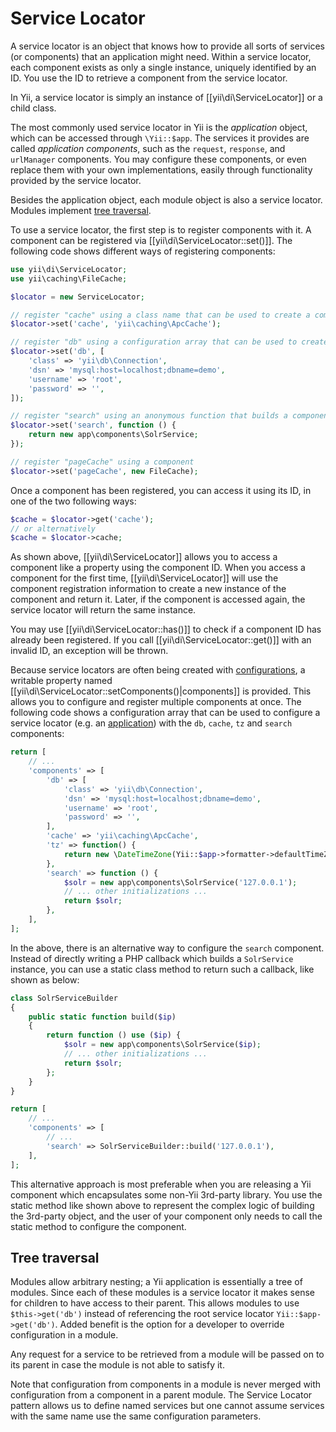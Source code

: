 Service Locator
===============

A service locator is an object that knows how to provide all sorts of services (or components) that an application
might need. Within a service locator, each component exists as only a single instance, uniquely identified by an ID.
You use the ID to retrieve a component from the service locator.

In Yii, a service locator is simply an instance of [[yii\di\ServiceLocator]] or a child class.

The most commonly used service locator in Yii is the *application* object, which can be accessed through
`\Yii::$app`. The services it provides are called *application components*, such as the `request`, `response`, and
`urlManager` components. You may configure these components, or even replace them with your own implementations, easily
through functionality provided by the service locator.

Besides the application object, each module object is also a service locator. Modules implement [tree traversal](#tree-traversal).

To use a service locator, the first step is to register components with it. A component can be registered
via [[yii\di\ServiceLocator::set()]]. The following code shows different ways of registering components:

```php
use yii\di\ServiceLocator;
use yii\caching\FileCache;

$locator = new ServiceLocator;

// register "cache" using a class name that can be used to create a component
$locator->set('cache', 'yii\caching\ApcCache');

// register "db" using a configuration array that can be used to create a component
$locator->set('db', [
    'class' => 'yii\db\Connection',
    'dsn' => 'mysql:host=localhost;dbname=demo',
    'username' => 'root',
    'password' => '',
]);

// register "search" using an anonymous function that builds a component
$locator->set('search', function () {
    return new app\components\SolrService;
});

// register "pageCache" using a component
$locator->set('pageCache', new FileCache);
```

Once a component has been registered, you can access it using its ID, in one of the two following ways:

```php
$cache = $locator->get('cache');
// or alternatively
$cache = $locator->cache;
```

As shown above, [[yii\di\ServiceLocator]] allows you to access a component like a property using the component ID.
When you access a component for the first time, [[yii\di\ServiceLocator]] will use the component registration
information to create a new instance of the component and return it. Later, if the component is accessed again,
the service locator will return the same instance.

You may use [[yii\di\ServiceLocator::has()]] to check if a component ID has already been registered.
If you call [[yii\di\ServiceLocator::get()]] with an invalid ID, an exception will be thrown.


Because service locators are often being created with [configurations](concept-configurations.md),
a writable property named [[yii\di\ServiceLocator::setComponents()|components]] is provided. This allows you 
to configure and register multiple components at once. The following code shows a configuration array
that can be used to configure a service locator (e.g. an [application](structure-applications.md)) with 
the `db`, `cache`, `tz` and `search` components:

```php
return [
    // ...
    'components' => [
        'db' => [
            'class' => 'yii\db\Connection',
            'dsn' => 'mysql:host=localhost;dbname=demo',
            'username' => 'root',
            'password' => '',
        ],
        'cache' => 'yii\caching\ApcCache',
        'tz' => function() {
            return new \DateTimeZone(Yii::$app->formatter->defaultTimeZone);
        },
        'search' => function () {
            $solr = new app\components\SolrService('127.0.0.1');
            // ... other initializations ...
            return $solr;
        },
    ],
];
```

In the above, there is an alternative way to configure the `search` component. Instead of directly writing a PHP
callback which builds a `SolrService` instance, you can use a static class method to return such a callback, like
shown as below:

```php
class SolrServiceBuilder
{
    public static function build($ip)
    {
        return function () use ($ip) {
            $solr = new app\components\SolrService($ip);
            // ... other initializations ...
            return $solr;
        };
    }
}

return [
    // ...
    'components' => [
        // ...
        'search' => SolrServiceBuilder::build('127.0.0.1'),
    ],
];
```

This alternative approach is most preferable when you are releasing a Yii component which encapsulates some non-Yii
3rd-party library. You use the static method like shown above to represent the complex logic of building the
3rd-party object, and the user of your component only needs to call the static method to configure the component.

## Tree traversal <span id="tree-traversal"></span>

Modules allow arbitrary nesting; a Yii application is essentially a tree of modules.
Since each of these modules is a service locator it makes sense for children to have access to their parent.
This allows modules to use `$this->get('db')` instead of referencing the root service locator `Yii::$app->get('db')`.
Added benefit is the option for a developer to override configuration in a module.

Any request for a service to be retrieved from a module will be passed on to its parent in case the module is not able to satisfy it.

Note that configuration from components in a module is never merged with configuration from a component in a parent module. The Service Locator pattern allows us to define named services but one cannot assume services with the same name use the same configuration parameters.
